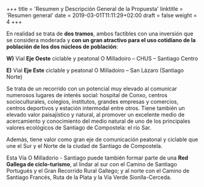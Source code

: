 +++
title = 'Resumen y Descripción General de la Propuesta'
linktitle = 'Resumen general'
date = 2019-03-01T11:11:29+02:00
draft = false
weight = 4
+++

En realidad se trata de **dos tramos**, ambos factibles con una inversión que se considera moderada y **con un gran atractivo para el uso cotidiano de la población de los dos núcleos de población**:

**W)** Vial **Eje Oeste** ciclable y peatonal O Milladoiro – CHUS – Santiago Centro

**E)** Vial **Eje Este** ciclable y peatonal O Milladoiro – San Lázaro (Santiago Norte)

Se trata de un recorrido con un potencial muy elevado al comunicar numerosos lugares de interés social: hospital de Conxo, centros socioculturales, colegios, institutos, grandes empresas y comercios, centros deportivos y estación intermodal entre otros.
Tiene también un elevado valor paisajístico y natural, al promover un excelente medio de acercamiento y conocimiento del medio natural de uno de los principales valores ecológicos de Santiago de Compostela: el río Sar.

Además, tiene valor como gran eje de comunicación peatonal y ciclable que une el Sur y el Norte de la ciudad de Santiago de Compostela.

Esta Vía O Milladorio - Santiago puede también formar parte de una **Red Gallega de ciclo-turismo**, al lindar al sur con el Camino de Santiago Portugués y el Gran Recorrido Rural Gallego; y al norte con el Camino de Santiago Francés, Ruta de la Plata y la Vía Verde Sionlla-Cerceda.
